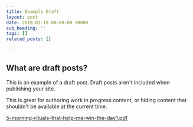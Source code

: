 ```yaml
---
title: Example Draft
layout: post
date: 2018-01-19 00:00:00 +0000
sub_heading: ''
tags: []
related_posts: []

---
```

## What are draft posts?

This is an example of a draft post. Draft posts aren't included when publishing your site.

This is great for authoring work in progress content, or hiding content that shouldn't be available at the current time.

[5-morning-rituals-that-help-me-win-the-day1.pdf](/uploads/2018/10/25/5-morning-rituals-that-help-me-win-the-day1.pdf "5-morning-rituals-that-help-me-win-the-day1.pdf")